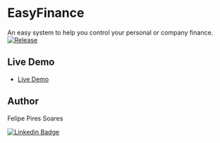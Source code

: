 # EasyFinance
An easy system to help you control your personal or company finance. 
[![Release](https://github.com/FelipePSoares/EasyFinance/actions/workflows/Release.yml/badge.svg)](https://github.com/FelipePSoares/EasyFinance/actions/workflows/Release.yml)

## Live Demo

- [Live Demo](www.felipesoares-001-site2.itempurl.com)

## Author

Felipe Pires Soares

[![Linkedin Badge](https://img.shields.io/badge/-Felipe-blue?style=flat-square&logo=Linkedin&logoColor=white&link=https://www.linkedin.com/in/felipepsoares/)](https://www.linkedin.com/in/felipepsoares/) 
